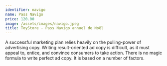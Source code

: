 ```yaml
---
identifier: navigo
name: Pass Navigo
price: 120.00
image: /assets/images/navigo.jpeg
title: ToyStore - Pass Navigo annuel de Noël
---
```

A successful marketing plan relies heavily on the pulling-power of advertising copy. Writing result-oriented ad copy is difficult, as it must appeal to, entice, and convince consumers to take action. There is no magic formula to write perfect ad copy. It is based on a number of factors.

